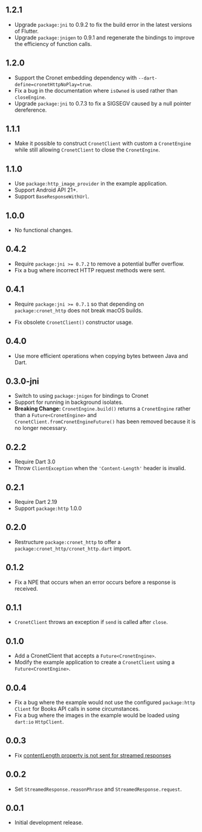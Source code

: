 ## 1.2.1

* Upgrade `package:jni` to 0.9.2 to fix the build error in the latest versions
  of Flutter.
* Upgrade `package:jnigen` to 0.9.1 and regenerate the bindings to improve the
  efficiency of function calls.

## 1.2.0

* Support the Cronet embedding dependency with `--dart-define=cronetHttpNoPlay=true`.
* Fix a bug in the documentation where `isOwned` is used rather than
  `closeEngine`.
* Upgrade `package:jni` to 0.7.3 to fix a SIGSEGV caused by a null
  pointer dereference.

## 1.1.1

* Make it possible to construct `CronetClient` with custom a `CronetEngine`
  while still allowing `CronetClient` to close the `CronetEngine`.

## 1.1.0

* Use `package:http_image_provider` in the example application.
* Support Android API 21+.
* Support `BaseResponseWithUrl`.

## 1.0.0

* No functional changes. 

## 0.4.2

* Require `package:jni >= 0.7.2` to remove a potential buffer overflow.
* Fix a bug where incorrect HTTP request methods were sent.

## 0.4.1
 
* Require `package:jni >= 0.7.1` so that depending on `package:cronet_http` 
  does not break macOS builds.

* Fix obsolete `CronetClient()` constructor usage.

## 0.4.0
 
* Use more efficient operations when copying bytes between Java and Dart.

## 0.3.0-jni

* Switch to using `package:jnigen` for bindings to Cronet
* Support for running in background isolates.
* **Breaking Change:** `CronetEngine.build()` returns a `CronetEngine` rather
  than a `Future<CronetEngine>` and `CronetClient.fromCronetEngineFuture()`
  has been removed because it is no longer necessary.

## 0.2.2

* Require Dart 3.0
* Throw `ClientException` when the `'Content-Length'` header is invalid.

## 0.2.1

* Require Dart 2.19
* Support `package:http` 1.0.0

## 0.2.0

* Restructure `package:cronet_http` to offer a
  `package:cronet_http/cronet_http.dart` import.

## 0.1.2

* Fix a NPE that occurs when an error occurs before a response is received.

## 0.1.1

* `CronetClient` throws an exception if `send` is called after `close`.

## 0.1.0

* Add a CronetClient that accepts a `Future<CronetEngine>`.
* Modify the example application to create a `CronetClient` using a
  `Future<CronetEngine>`.

## 0.0.4

* Fix a bug where the example would not use the configured `package:http`
  `Client` for Books API calls in some circumstances.
* Fix a bug where the images in the example would be loaded using `dart:io`
  `HttpClient`.

## 0.0.3

* Fix
  [contentLength property is not sent for streamed responses](https://github.com/dart-lang/http/issues/801)

## 0.0.2

* Set `StreamedResponse.reasonPhrase` and `StreamedResponse.request`. 

## 0.0.1

* Initial development release.
